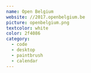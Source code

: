 ```yaml
---
name: Open Belgium
website: //2017.openbelgium.be
picture: openbelgium.png
textcolor: white
color: 2f4086
category:
  - code
  - desktop
  - paintbrush
  - calendar
---
```

